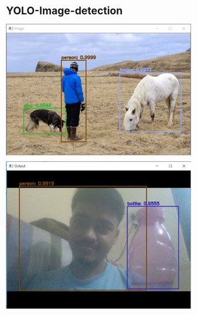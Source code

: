 # YOLO-Image-detection

![Output](https://github.com/imvickykumar999/YOLO-Image-detection/blob/master/YOLO/output%20image.jpg)

![web](https://github.com/imvickykumar999/YOLO-Image-detection/blob/master/weboutput.jpg)
